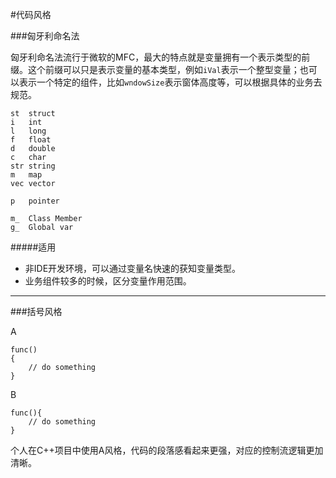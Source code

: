 #代码风格

###匈牙利命名法

匈牙利命名法流行于微软的MFC，最大的特点就是变量拥有一个表示类型的前缀。这个前缀可以只是表示变量的基本类型，例如`iVal`表示一个整型变量；也可以表示一个特定的组件，比如`wndowSize`表示窗体高度等，可以根据具体的业务去规范。


    st  struct
    i   int
    l   long
    f   float
    d   double 
    c   char
    str string
    m   map
    vec vector

    p   pointer

    m_  Class Member
    g_  Global var



#####适用

+ 非IDE开发环境，可以通过变量名快速的获知变量类型。
+ 业务组件较多的时候，区分变量作用范围。



-----------



###括号风格

A
    
    func()
    {
        // do something
    }

B

    func(){
        // do something 
    }



个人在C++项目中使用A风格，代码的段落感看起来更强，对应的控制流逻辑更加清晰。

